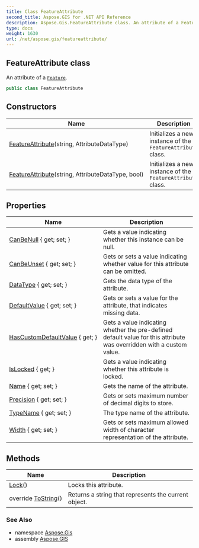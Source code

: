 ```yaml
---
title: Class FeatureAttribute
second_title: Aspose.GIS for .NET API Reference
description: Aspose.Gis.FeatureAttribute class. An attribute of a Feature
type: docs
weight: 1630
url: /net/aspose.gis/featureattribute/
---
```

## FeatureAttribute class

An attribute of a [`Feature`](../feature/).

```csharp
public class FeatureAttribute
```

## Constructors

| Name | Description |
| --- | --- |
| [FeatureAttribute](featureattribute/#constructor)(string, AttributeDataType) | Initializes a new instance of the `FeatureAttribute` class. |
| [FeatureAttribute](featureattribute/#constructor_1)(string, AttributeDataType, bool) | Initializes a new instance of the `FeatureAttribute` class. |

## Properties

| Name | Description |
| --- | --- |
| [CanBeNull](../../aspose.gis/featureattribute/canbenull/) { get; set; } | Gets a value indicating whether this instance can be null. |
| [CanBeUnset](../../aspose.gis/featureattribute/canbeunset/) { get; set; } | Gets or sets a value indicating whether value for this attribute can be omitted. |
| [DataType](../../aspose.gis/featureattribute/datatype/) { get; set; } | Gets the data type of the attribute. |
| [DefaultValue](../../aspose.gis/featureattribute/defaultvalue/) { get; set; } | Gets or sets a value for the attribute, that indicates missing data. |
| [HasCustomDefaultValue](../../aspose.gis/featureattribute/hascustomdefaultvalue/) { get; } | Gets a value indicating whether the pre-defined default value for this attribute was overridden with a custom value. |
| [IsLocked](../../aspose.gis/featureattribute/islocked/) { get; } | Gets a value indicating whether this attribute is locked. |
| [Name](../../aspose.gis/featureattribute/name/) { get; set; } | Gets the name of the attribute. |
| [Precision](../../aspose.gis/featureattribute/precision/) { get; set; } | Gets or sets maximum number of decimal digits to store. |
| [TypeName](../../aspose.gis/featureattribute/typename/) { get; set; } | The type name of the attribute. |
| [Width](../../aspose.gis/featureattribute/width/) { get; set; } | Gets or sets maximum allowed width of character representation of the attribute. |

## Methods

| Name | Description |
| --- | --- |
| [Lock](../../aspose.gis/featureattribute/lock/)() | Locks this attribute. |
| override [ToString](../../aspose.gis/featureattribute/tostring/)() | Returns a string that represents the current object. |

### See Also

* namespace [Aspose.Gis](../../aspose.gis/)
* assembly [Aspose.GIS](../../)


